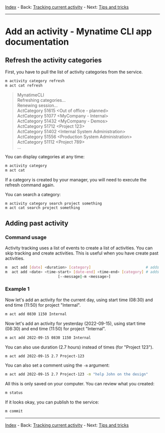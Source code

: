 
[Index](AppCLI.0Index.en.md) - Back: [Tracking current activity](AppCLI.Tracking-activity.en.md) - Next: [Tips and tricks](AppCLI.Tips-tricks.en.md)

---

Add an activity - Mynatime CLI app documentation
====================================

Refresh the activity categories
-----------------------------------

First, you have to pull the list of activity categories from the service.

```bash
m activity category refresh
m act cat refresh
```

> MynatimeCLI   
> Refreshing categories...  
Renewing session...  
ActCategory 51615 &lt;Out of office - planned&gt;   
ActCategory 51077 &lt;MyCompany - Internal&gt;  
ActCategory 51432 &lt;MyCompany - Demos&gt;  
ActCategory 51712 &lt;Project 123&gt;  
ActCategory 51402 &lt;Internal System Administration&gt;      
ActCategory 51556 &lt;Production System Administration&gt;  
ActCategory 51112 &lt;Project 789&gt;  
> ...

You can display categories at any time:

```bash
m activity category
m act cat
```

If a category is created by your manager, you will need to execute the refresh command again.

You can search a category:

```bash
m activity category search project something
m act cat search project something
```


Adding past activity
-----------------------------------

### Command usage

Activity tracking uses a list of events to create a list of activities. You can skip tracking and create activities. This is useful when you have create past activities. 

```bash
m  act add [date] <duration> [category]                         # adds an activity
m  act add <date> <time-start> [date-end] <time-end> [category] # adds an activity
                        [--message|-m <message>]                       # you can add a comment
```


### Example 1

Now let's add an activity for the current day, using start time (08:30) and end time (11:50) for project "Internal".

```bash
m act add 0830 1150 Internal
```

Now let's add an activity for yesterday (2022-09-15), using start time (08:30) and end time (11:50) for project "Internal".

```bash
m act add 2022-09-15 0830 1150 Internal
```

You can also use duration (2.7 hours) instead of times (for "Project 123").

```bash
m act add 2022-09-15 2.7 Project-123
```

You can also set a comment using the `-m` argument:

```bash
m act add 2022-09-15 2.7 Project-123 -m "help John on the design"
```

All this is only saved on your computer. You can review what you created:

```bash
m status
```

If it looks okay, you can publish to the service:

```bash
m commit
```


---

[Index](AppCLI.0Index.en.md) - Back: [Tracking current activity](AppCLI.Tracking-activity.en.md) - Next: [Tips and tricks](AppCLI.Tips-tricks.en.md)
